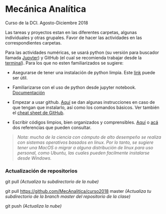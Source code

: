 # Mecánica Analítica
Curso de la DCI. Agosto-Diciembre 2018


Las tareas y proyectos estan en las diferentes carpetas, algunas individuales y otras grupales. Favor de hacer las actividades en las correspondientes carpetas.


Para las actividades numéricas, se usará python (su versión para buscador llamada [Jupyter](http://jupyter.org/)) y GitHub (el cual se recomienda trabajar desde la [terminal](https://www.davidbaumgold.com/tutorials/command-line/)). Para los que no esten familiarizados se sugiere:

  - Asegurarse de tener una instalación de python limpia. Este [link](https://github.com/cosmostatschool/MACSS2017/blob/master/prerequisites/install_miniconda.md ) puede ser útil.
   
   - Familiarizarse con el uso de python desde jupyter notebook. [Documentación](http://jupyter-notebook-beginner-guide.readthedocs.io/en/latest/)
   
   - Empezar a usar github. [Aquí](https://github.com/cosmostatschool/MACSS2017) se dan algunas instrucciones en caso de que tengan que instalarlo, así como los comandos básicos. Ver también el [cheat sheet de GitHub](https://education.github.com/git-cheat-sheet-education.pdf). 

   - Escribir códigos limpios, bien organizados y comprensibles. [Aquí](http://www2.cs.arizona.edu/~mccann/style_c.html) o [acá](http://www.inf.unibz.it/~nutt/Teaching/DSA1415/DSAAssignments/good-coding-style.html) dos referencias que pueden consultar.

> *Nota: mucha de la ciencia con cómputo de alto desempeño se realiza con sistemas operativos basados en linux. Por lo tanto, se sugiere tener una MacOS o migrar a alguna distribución de linux para uso personal, como Ubuntu, las cuales pueden facilmente instalarse desde Windows.*


### Actualización de repositorios

git pull *(Actualiza tu subdirectorio de la nube)*

git pull https://github.com/MecAnalitica/curso2018 master *(Actualiza tu subdirectorio de la branch master del repositorio de la clase)*

git push *(Actualiza la nube)*
